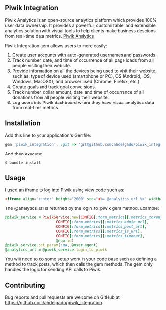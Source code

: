 ## Piwik Integration

Piwik Analytics is an open-source analytics platform which provides 100% user data ownership. It provides a powerful, customizable, and extensible analytics solution with visual tools to help clients make business descions from real-time data metrics. [Piwik Analytics](https://piwik.org/)

Piwik Integration gem allows users to more easily:
1. Create user accounts with auto-generated usernames and passwords. 
2. Track number, date, and time of occurrence of all page loads from all people visiting their website.  
3. Provide information on all the devices being used to visit their website, such as: type of device used (smartphone or PC), OS  (Android, iOS, Windows, MacOSX), and browser used (Chrome, Firefox, etc.)  
4. Create goals and track goal conversions.
5. Track number, dollar amount, date, and time of occurrence of all donations from all people visiting their website. 
6. Log users into Piwik dashboard where they have visual analytics data from real-time metrics.

## Installation

Add this line to your application's Gemfile:

```ruby
gem 'piwik_integration', :git => 'git@github.com:ahdelgado/piwik_integration.git'
```

And then execute:

    $ bundle install

## Usage

I used an iframe to log into Piwik using view code such as:

```html
<iframe align="center" height="2000" src="<%= @analytics_url %>" width="100%"></iframe>
```
The @analytics_url is returned by the login_to_piwik gem method. Example:

```ruby
@piwik_service = PiwikService.new(CONFIG[:form_metrics][:metrics_token_auth],
                       CONFIG[:form_metrics][:metrics_admin_url],
                       CONFIG[:form_metrics][:metrics_post_url],
                       CONFIG[:form_metrics][:metrics_js_url],
                       CONFIG[:form_metrics][:metrics_timeout],
                       @npo.id)
@piwik_service.set_param(:ua, @user_agent)
@analytics_url = @piwik_service.login_to_piwik
```

You will need to do some setup work in your code base such as defining a method to track posts, which then calls the gem methods. The gem only handles the logic for sending API calls to Piwik. 

## Contributing

Bug reports and pull requests are welcome on GitHub at https://github.com/ahdelgado/piwik_integration.

